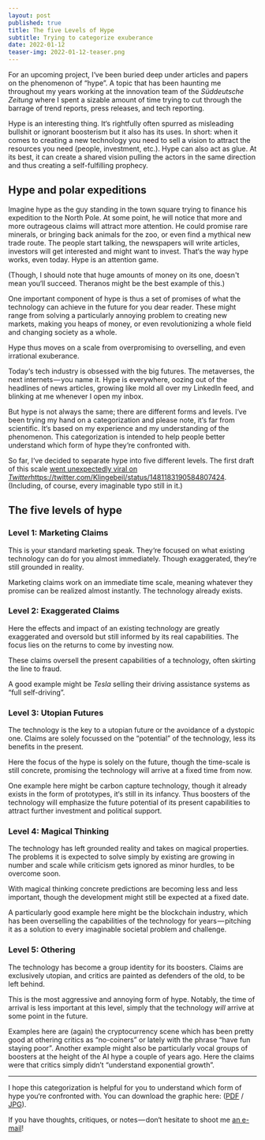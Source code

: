```yaml
---
layout: post
published: true
title: The five Levels of Hype
subtitle: Trying to categorize exuberance
date: 2022-01-12
teaser-img: 2022-01-12-teaser.png
---
```


For an upcoming project, I‘ve been buried deep under articles and papers on the phenomenon of “hype”. A topic that has been haunting me throughout my years working at the innovation team of the *Süddeutsche Zeitung* where I spent a sizable amount of time trying to cut through the barrage of trend reports, press releases, and tech reporting.

Hype is an interesting thing. It‘s rightfully often spurred as misleading bullshit or ignorant boosterism but it also has its uses. In short: when it comes to creating a new technology you need to sell a vision to attract the resources you need (people, investment, etc.). Hype can also act as glue. At its best, it can create a shared vision pulling the actors in the same direction and thus creating a self-fulfilling prophecy.

## Hype and polar expeditions

Imagine hype as the guy standing in the town square trying to finance his expedition to the North Pole. At some point, he will notice that more and more outrageous claims will attract more attention. He could promise rare minerals, or bringing back animals for the zoo, or even find a mythical new trade route. The people start talking, the newspapers will write articles, investors will get interested and might want to invest. That‘s the way hype works, even today. Hype is an attention game.

(Though, I should note that huge amounts of money on its one, doesn't mean you‘ll succeed. Theranos might be the best example of this.)

One important component of hype is thus a set of promises of what the technology can achieve in the future for you dear reader. These might range from solving a particularly annoying problem to creating new markets, making you heaps of money, or even revolutionizing a whole field and changing society as a whole.

Hype thus moves on a scale from overpromising to overselling, and even irrational exuberance.

Today‘s tech industry is obsessed with the big futures. The metaverses, the next internets — you name it. Hype is everywhere, oozing out of the headlines of news articles, growing like mold all over my LinkedIn feed, and blinking at me whenever I open my inbox.

But hype is not always the same; there are different forms and levels. I‘ve been trying my hand on a categorization and please note, it‘s far from scientific. It‘s based on my experience and my understanding of the phenomenon. This categorization is intended to help people better understand which form of hype they‘re confronted with.

So far, I‘ve decided to separate hype into five different levels. The first draft of this scale [went unexpectedly viral on *Twitter*](https://twitter.com/Klingebeil/status/1481183190584807424)https://twitter.com/Klingebeil/status/1481183190584807424. (Including, of course, every imaginable typo still in it.)

## The five levels of hype

### Level 1: Marketing Claims

This is your standard marketing speak. They‘re focused on what existing technology can do for you almost immediately. Though exaggerated, they‘re still grounded in reality.

Marketing claims work on an immediate time scale, meaning whatever they promise can be realized almost instantly. The technology already exists.

### Level 2: Exaggerated Claims

Here the effects and impact of an existing technology are greatly exaggerated and oversold but still informed by its real capabilities. The focus lies on the returns to come by investing now.

These claims oversell the present capabilities of a technology, often skirting the line to fraud. 

A good example might be *Tesla* selling their driving assistance systems as “full self-driving”.


### Level 3: Utopian Futures

The technology is the key to a utopian future or the avoidance of a dystopic one. Claims are solely focussed on the “potential” of the technology, less its benefits in the present.

Here the focus of the hype is solely on the future, though the time-scale is still concrete, promising the technology will arrive at a fixed time from now.

One example here might be carbon capture technology, though it already exists in the form of prototypes, it‘s still in its infancy. Thus boosters of the technology will emphasize the future potential of its present capabilities to attract further investment and political support.

### Level 4: Magical Thinking

The technology has left grounded reality and takes on magical properties. The problems it is expected to solve simply by existing are growing in number and scale while criticism gets ignored as minor hurdles, to be overcome soon.

With magical thinking concrete predictions are becoming less and less important, though the development might still be expected at a fixed date.

A particularly good example here might be the blockchain industry, which has been overselling the capabilities of the technology for years — pitching it as a solution to every imaginable societal problem and challenge.

### Level 5: Othering

The technology has become a group identity for its boosters. Claims are exclusively utopian, and critics are painted as defenders of the old, to be left behind.

This is the most aggressive and annoying form of hype. Notably, the time of arrival is less important at this level, simply that the technology *will* arrive at some point in the future.

Examples here are (again) the cryptocurrency scene which has been pretty good at othering critics as “no-coiners” or lately with the phrase “have fun staying poor”. Another example might also be particularly vocal groups of boosters at the height of the AI hype a couple of years ago. Here the claims were that critics simply didn’t “understand exponential growth”.

---

I hope this categorization is helpful for you to understand which form of hype you‘re confronted with. You can download the graphic here: ([PDF](https://johannesklingebiel.de/img/downloads/hype-as-a-scale.pdf) / [JPG](https://johannesklingebiel.de/img/downloads/hype-as-a-scale.jpg)).

If you have thoughts, critiques, or notes — don‘t hesitate to shoot me [an e-mail](mailto:johannes.klingebiel@gmail.com)!
